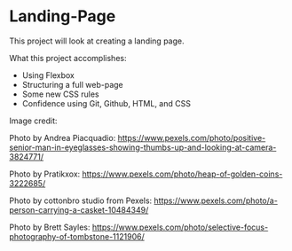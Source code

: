 # Landing-Page

This project will look at creating a landing page.

What this project accomplishes:

- Using Flexbox
- Structuring a full web-page
- Some new CSS rules
- Confidence using Git, Github, HTML, and CSS

Image credit:

Photo by Andrea Piacquadio: https://www.pexels.com/photo/positive-senior-man-in-eyeglasses-showing-thumbs-up-and-looking-at-camera-3824771/

Photo by Pratikxox: https://www.pexels.com/photo/heap-of-golden-coins-3222685/

Photo by cottonbro studio from Pexels: https://www.pexels.com/photo/a-person-carrying-a-casket-10484349/

Photo by Brett Sayles: https://www.pexels.com/photo/selective-focus-photography-of-tombstone-1121906/
